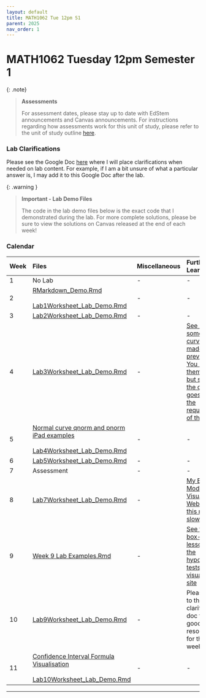 ```yaml
---
layout: default
title: MATH1062 Tue 12pm S1
parent: 2025
nav_order: 1
---
```


# MATH1062 Tuesday 12pm Semester 1

{: .note}
>**Assessments**
>
> For assessment dates, please stay up to date with EdStem announcements and Canvas announcements. For instructions regarding how assessments work for this unit of study, please refer to the unit of study outline [here](https://www.sydney.edu.au/units/MATH1062/2025-S1C-ND-CC).

### Lab Clarifications

Please see the Google Doc [here](https://docs.google.com/document/d/1DIRwpYW_Vb5_NOzz3a6VVBduekBLo4gaNGXOyaKoBO8/edit?usp=sharing) where I will place clarifications when needed on lab content. For example, if I am a bit unsure of what a particular answer is, I may add it to this Google Doc after the lab.

{: .warning }
> **Important - Lab Demo Files**
>
> The code in the lab demo files below is the exact code that I demonstrated during the lab. For more complete solutions, please be sure to view the solutions on Canvas released at the end of each week! 

### Calendar

Week | Files | Miscellaneous | Further Learning |
:---|:---|:---|:---|
1 | No Lab | - | - |
2 | [RMarkdown_Demo.Rmd](https://drive.google.com/file/d/1lGwhN674jxRPxGnHIm3mPxM_VKJnEN3a/view?usp=drive_link)<br><br>[Lab1Worksheet_Lab_Demo.Rmd](https://drive.google.com/file/d/1GgEOJs5JyuBajyUHx0QfhPr72wQAx5Tg/view?usp=drive_link) | - | - |
3 | [Lab2Worksheet_Lab_Demo.Rmd](https://drive.google.com/file/d/1c_tksnqH7Vc_DyeXY_WWdmVGtTj8GZ3U/view?usp=drive_link) | - | - |
4 | [Lab3Worksheet_Lab_Demo.Rmd](https://drive.google.com/file/d/1zOS0z_3RJjvh8JI30Q3wOHZwgFKkRD2z/view?usp=drive_link) | - | [See here for some normal curve slides I made previously. You may find them helpful, but some of the content goes beyond the requirements of this unit](https://drive.google.com/file/d/1VsoHFO7EpN8TcJYjBE7vxpVVffeZS0jI/view?usp=drive_link)|
5 | [Normal curve qnorm and pnorm iPad examples](https://drive.google.com/file/d/1YgtLT9Y1wkreQToPUEibYdH6W5A4W1zJ/view?usp=drive_link)<br><br>[Lab4Worksheet_Lab_Demo.Rmd](https://drive.google.com/file/d/1gY1LTu68tpzUUtrAHvOt7NgyXsqvbtEG/view?usp=drive_link) | - | - |
6 | [Lab5Worksheet_Lab_Demo.Rmd](https://drive.google.com/file/d/1sJls7XmaE4gimtZeyd4EnjZrflkjQ4O8/view?usp=drive_link) | - | - |
7 | Assessment | - | - |
8 | [Lab7Worksheet_Lab_Demo.Rmd](https://drive.google.com/file/d/1XeqgoJCqJMyYPhVRhFiHAgr2NrJjv8fb/view?usp=drive_link) | - | [My Box Model Visualised Website - this might be slow!](https://thomaselton.shinyapps.io/hypothesis-tests-visualised/) |
9 | [Week 9 Lab Examples.Rmd](https://drive.google.com/file/d/1Rn1WYAoBHLG1siVbBo8Hc-n3DR8CXVEQ/view?usp=drive_link) | - | [See the box-model lesson on the hypothesis tests visualised site](https://thomaselton.shinyapps.io/hypothesis-tests-visualised/) |
10 | [Lab9Worksheet_Lab_Demo.Rmd](https://drive.google.com/file/d/1XNMbyM94m1UPSTEGSvcJgFMi86bP0gpx/view?usp=drive_link) | - | Please refer to the lab clarifications doc for some good resources for this week's lab! |
11 | [Confidence Interval Formula Visualisation](https://drive.google.com/file/d/1FyFni4TEayZlf9Z7XowVpOarr0kB9T_Q/view?usp=drive_link) <br><br>[Lab10Worksheet_Lab_Demo.Rmd](https://drive.google.com/file/d/1BuvHmUWiPWtb4POzQ7BqmmoHeySwK6Hu/view?usp=drive_link) | - | - |


----
